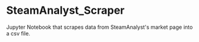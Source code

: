 # SteamAnalyst_Scraper
Jupyter Notebook that scrapes data from SteamAnalyst's market page into a csv file.
